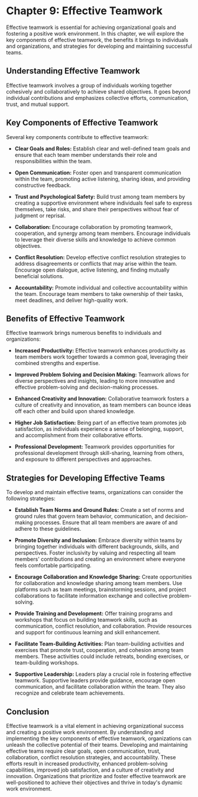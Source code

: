 Chapter 9: Effective Teamwork
=============================

Effective teamwork is essential for achieving organizational goals and fostering a positive work environment. In this chapter, we will explore the key components of effective teamwork, the benefits it brings to individuals and organizations, and strategies for developing and maintaining successful teams.

**Understanding Effective Teamwork**
------------------------------------

Effective teamwork involves a group of individuals working together cohesively and collaboratively to achieve shared objectives. It goes beyond individual contributions and emphasizes collective efforts, communication, trust, and mutual support.

**Key Components of Effective Teamwork**
----------------------------------------

Several key components contribute to effective teamwork:

* **Clear Goals and Roles:** Establish clear and well-defined team goals and ensure that each team member understands their role and responsibilities within the team.

* **Open Communication:** Foster open and transparent communication within the team, promoting active listening, sharing ideas, and providing constructive feedback.

* **Trust and Psychological Safety:** Build trust among team members by creating a supportive environment where individuals feel safe to express themselves, take risks, and share their perspectives without fear of judgment or reprisal.

* **Collaboration:** Encourage collaboration by promoting teamwork, cooperation, and synergy among team members. Encourage individuals to leverage their diverse skills and knowledge to achieve common objectives.

* **Conflict Resolution:** Develop effective conflict resolution strategies to address disagreements or conflicts that may arise within the team. Encourage open dialogue, active listening, and finding mutually beneficial solutions.

* **Accountability:** Promote individual and collective accountability within the team. Encourage team members to take ownership of their tasks, meet deadlines, and deliver high-quality work.

**Benefits of Effective Teamwork**
----------------------------------

Effective teamwork brings numerous benefits to individuals and organizations:

* **Increased Productivity:** Effective teamwork enhances productivity as team members work together towards a common goal, leveraging their combined strengths and expertise.

* **Improved Problem Solving and Decision Making:** Teamwork allows for diverse perspectives and insights, leading to more innovative and effective problem-solving and decision-making processes.

* **Enhanced Creativity and Innovation:** Collaborative teamwork fosters a culture of creativity and innovation, as team members can bounce ideas off each other and build upon shared knowledge.

* **Higher Job Satisfaction:** Being part of an effective team promotes job satisfaction, as individuals experience a sense of belonging, support, and accomplishment from their collaborative efforts.

* **Professional Development:** Teamwork provides opportunities for professional development through skill-sharing, learning from others, and exposure to different perspectives and approaches.

**Strategies for Developing Effective Teams**
---------------------------------------------

To develop and maintain effective teams, organizations can consider the following strategies:

* **Establish Team Norms and Ground Rules:** Create a set of norms and ground rules that govern team behavior, communication, and decision-making processes. Ensure that all team members are aware of and adhere to these guidelines.

* **Promote Diversity and Inclusion:** Embrace diversity within teams by bringing together individuals with different backgrounds, skills, and perspectives. Foster inclusivity by valuing and respecting all team members' contributions and creating an environment where everyone feels comfortable participating.

* **Encourage Collaboration and Knowledge Sharing:** Create opportunities for collaboration and knowledge sharing among team members. Use platforms such as team meetings, brainstorming sessions, and project collaborations to facilitate information exchange and collective problem-solving.

* **Provide Training and Development:** Offer training programs and workshops that focus on building teamwork skills, such as communication, conflict resolution, and collaboration. Provide resources and support for continuous learning and skill enhancement.

* **Facilitate Team-Building Activities:** Plan team-building activities and exercises that promote trust, cooperation, and cohesion among team members. These activities could include retreats, bonding exercises, or team-building workshops.

* **Supportive Leadership:** Leaders play a crucial role in fostering effective teamwork. Supportive leaders provide guidance, encourage open communication, and facilitate collaboration within the team. They also recognize and celebrate team achievements.

**Conclusion**
--------------

Effective teamwork is a vital element in achieving organizational success and creating a positive work environment. By understanding and implementing the key components of effective teamwork, organizations can unleash the collective potential of their teams. Developing and maintaining effective teams require clear goals, open communication, trust, collaboration, conflict resolution strategies, and accountability. These efforts result in increased productivity, enhanced problem-solving capabilities, improved job satisfaction, and a culture of creativity and innovation. Organizations that prioritize and foster effective teamwork are well-positioned to achieve their objectives and thrive in today's dynamic work environment.
